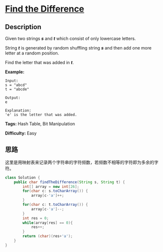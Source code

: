 # [Find the Difference][title]

## Description

Given two strings **_s_** and **_t_** which consist of only lowercase letters.

String **_t_** is generated by random shuffling string **_s_** and then add one more letter at a random position.

Find the letter that was added in **_t_**.

**Example:**

```
Input:
s = "abcd"
t = "abcde"

Output:
e

Explanation:
'e' is the letter that was added.
```

**Tags:** Hash Table, Bit Manipulation

**Difficulty:** Easy

## 思路

这里是用映射表来记录两个字符串的字符频数，若频数不相等的字符即为多余的字符。

``` java
class Solution {
    public char findTheDifference(String s, String t) {
        int[] array = new int[26];
        for(char c: s.toCharArray()) {
            array[c-'a']++;
        }
        for(char c: t.toCharArray()) {
            array[c-'a']--;
        }
        int res = 0;
        while(array[res] == 0){
            res++;
        }
        return (char)(res+'a');
    }
}
```

[title]: https://leetcode.com/problems/find-the-difference
